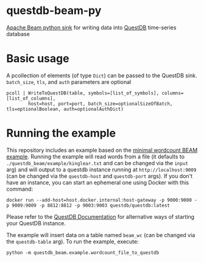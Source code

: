 # questdb-beam-py

[Apache Beam python sink](https://beam.apache.org/) for writing data into [QuestDB](https://questdb.io) time-series database

# Basic usage

A pcollection of elements (of type `Dict`) can be passed to the QuestDB sink. `batch_size`, `tls`, and `auth` parameters
are optional

```
pcoll | WriteToQuestDB(table, symbols=[list_of_symbols], columns=[list_of_columns],
        host=host, port=port, batch_size=optionalSizeOfBatch, tls=optionalBoolean, auth=optionalAuthDict)
```

# Running the example

This repository includes an example based on the [minimal wordcount BEAM example](https://beam.apache.org/get-started/wordcount-example/#minimalwordcount-example).
Running the example will read words from a file (it defaults to `./questdb_beam/example/kinglear.txt` and can be changed
via the `input` arg) and will output to a questdb instance running at `http://localhost:9009` (can be changed via the
`questdb-host` and `questdb-port` args). If you don't have an instance, you can start an ephemeral one using Docker with
 this command:

```
docker run --add-host=host.docker.internal:host-gateway -p 9000:9000 -p 9009:9009 -p 8812:8812 -p 9003:9003 questdb/questdb:latest
```

Please refer to the [QuestDB Documentation](https://questdb.io/docs/) for alternative ways of starting your QuestDB instance.

The example will insert data on a table named `beam_wc` (can be changed via the `questdb-table` arg). To run the example, execute:

```
python -m questdb_beam.example.wordcount_file_to_questdb
```
